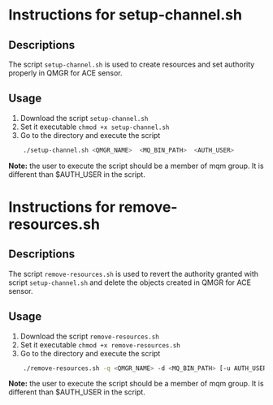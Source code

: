 # Instructions for setup-channel.sh
## Descriptions 
The script `setup-channel.sh` is used to create resources and set authority properly in QMGR for ACE sensor. 
## Usage
1. Download the script `setup-channel.sh`
2. Set it executable `chmod +x setup-channel.sh`
3. Go to the directory and execute the script
```sh
    ./setup-channel.sh <QMGR_NAME>  <MQ_BIN_PATH>  <AUTH_USER>
```
**Note:** the user to execute the script should be a member of mqm group. It is different than $AUTH_USER in the script.
# Instructions for remove-resources.sh
## Descriptions
The script `remove-resources.sh` is used to revert the authority granted with script `setup-channel.sh` and delete the objects created in QMGR for ACE sensor. 
## Usage
1. Download the script `remove-resources.sh`
2. Set it executable `chmod +x remove-resources.sh`
3. Go to the directory and execute the script
```sh
    ./remove-resources.sh -q <QMGR_NAME> -d <MQ_BIN_PATH> [-u AUTH_USER] [-l LISTENER_NAME]  [-c CHANNEL_NAME]  [-t TOPIC_NAME]
```
**Note:** the user to execute the script should be a member of mqm group. It is different than $AUTH_USER in the script.
   




